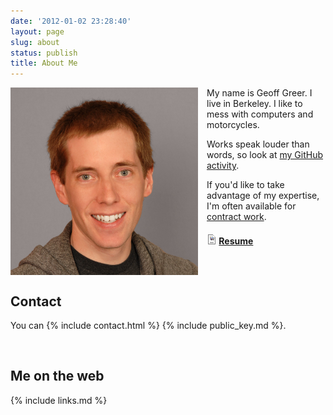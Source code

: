 ```yaml
---
date: '2012-01-02 23:28:40'
layout: page
slug: about
status: publish
title: About Me
---
```


<a href="/me-2017.jpg"><img alt="Me" src="/me-2017.jpg" style="float:left; padding-right: 1em; height: 300px; width: 300px;"></a>

My name is Geoff Greer. I live in Berkeley. I like to mess with computers and motorcycles.

Works speak louder than words, so look at [my GitHub activity](https://github.com/ggreer).

If you'd like to take advantage of my expertise, I'm often available for [contract work](/hire/).

<h4><img src="/icons/resume_icon.png" height="16" width="16" alt="" /> <a href="/resume/" rel="me">Resume</a></h4>

<br style="clear: both;" />

## Contact
You can {% include contact.html %} {% include public_key.md %}.

<br />

## Me on the web
{% include links.md %}
